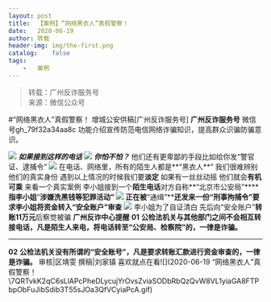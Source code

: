 ```yaml
---
layout:	post
title:	【案例】“网络黑衣人”真假警察！
date:	2020-06-19
author:	转载
header-img:	img/the-first.png
catalog:	false
tags:
	-	案例
---
```


<blockquote><p>转载：广州反诈服务号<br>
来源：微信公众号</p></blockquote>

#“网络黑衣人”真假警察！
增城公安供稿[广州反诈服务号]
**广州反诈服务号**
微信号gh_79f32a34aa8c
功能介绍宣传防范电信网络诈骗知识，提高群众识骗防骗意识。

![]({{site.baseurl}}/postimg/U80CvqU0rQoj28lia8ADCL5AW90zEfIuXVvccckuTvwAfNpzHBuiaRG7LQyt2AE7OveqdVGuAYJ67LY7Hsla8FJw.gif)
**_如果接到这样的电话_**
![]({{site.baseurl}}/postimg/U80CvqU0rQosQbMLrykvIvQNsxrujiborWE2MKl29knmKS42ojicSgdroLELzJaYosHVyOSudibdlNVd22bq26D0A.jpeg)
**_你怕不怕？_**
他们还有更卑鄙的手段比如给你发“警官证、逮捕令”
![]({{site.baseurl}}/postimg/U80CvqU0rQosQbMLrykvIvQNsxrujibor8vdNVl0xiaEOVnbjxK3k8CIwxM4cozJEHmDIC4HVP1goG0eMoWkOfeQ.jpeg)
在电话、网络里，所有的陌生人都是**“黑衣人**”
我们很难辨别他们的真实身份
遇到以上情况的时候我们要**淡定**
如果有一丝丝动摇
他们就会**有机可乘**
来看一个真实案例
李小姐接到一个**陌生电话**对方自称**“北京市公安局”******指李小姐**“****涉嫌洗黑钱等犯罪活动”**
![]({{site.baseurl}}/postimg/U80CvqU0rQraNeN8W8OwmqbKS7NCtYTlKYcdFjibmS2IfkPBkRZdTrUKJHlvI4A0n7Jb5s0UicVMejb1JGE53u6w.jpeg)
正在被**“通缉”******还发来一份**“****刑事拘捕令”**要求李小姐将资金转入**“安全账****户”审查**
![]({{site.baseurl}}/postimg/U80CvqU0rQraNeN8W8OwmqbKS7NCtYTlTtR9mojUWsPqsvc79FVYmTUiaAKDxTKwL90QkV1lbWHBuGzZuNn5VmQ.jpeg)
李小姐为了自证清白
先后向“安全账户”**转账11万元**后察觉被骗
**广州反诈中心提醒**
**01**
**公检法机关与其他部门之间不会相互转接电话，凡是陌生人来电，将电话转至“****公安局、检察院****”的，一律是诈骗。**
****
**02**
****公检法机关**没有所谓的“安全账号”，**凡是**要求转账汇款进行资金审查的，一律是诈骗。******
审核|区靖雯
撰稿|刘家镇
喜欢就点在看![](2020-06-19
“网络黑衣人”真假警察！\\7QRTvkK2qC6sLlAPcPheDLycujYrOvsZviaSODbRbQzQvW8VL1yiaGA8FTPbpObFuJibSdib3T55sJOa3QfVCyiaPcA.gif)
